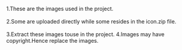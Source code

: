 1.These are the images used in the project.<br><br>
2.Some are uploaded directly while some resides in the icon.zip file.<br><br>
3.Extract these images touse in the project.
4.Images may have copyright.Hence replace the images.

